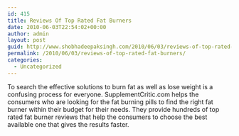 ```yaml
---
id: 415
title: Reviews Of Top Rated Fat Burners
date: 2010-06-03T22:54:02+00:00
author: admin
layout: post
guid: http://www.shobhadeepaksingh.com/2010/06/03/reviews-of-top-rated-fat-burners/
permalink: /2010/06/03/reviews-of-top-rated-fat-burners/
categories:
  - Uncategorized
---
```

To search the effective solutions to burn fat as well as lose weight is a confusing process for everyone. SupplementCritic.com helps the consumers who are looking for the fat burning pills to find the right fat burner within their budget for their needs. They provide hundreds of top rated fat burner reviews that help the consumers to choose the best available one that gives the results faster.